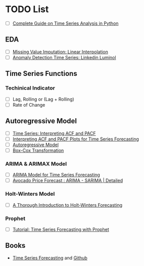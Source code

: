 # TODO List

- [ ] [Complete Guide on Time Series Analysis in Python](https://www.kaggle.com/code/prashant111/complete-guide-on-time-series-analysis-in-python/notebook)

## EDA

- [ ] [Missing Value Imputation: Linear Interpolation](https://www.machinelearningplus.com/machine-learning/interpolation-in-python-how-to-interpolate-missing-data-formula-approaches/)
- [ ] [Anomaly Detection Time Series: Linkedin Luminol](https://www.kaggle.com/code/caesarlupum/anomaly-detection-time-series-linkedin-luminol/notebook)

## Time Series Functions

### Techinical Indicator

- [ ] Lag, Rolling or (Lag + Rolling)
- [ ] Rate of Change

## Autoregressive Model

- [ ] [Time Series: Interpreting ACF and PACF](https://www.kaggle.com/code/iamleonie/time-series-interpreting-acf-and-pacf/notebook)
- [ ] [Interpreting ACF and PACF Plots for Time Series Forecasting](https://towardsdatascience.com/interpreting-acf-and-pacf-plots-for-time-series-forecasting-af0d6db4061c)
- [ ] [Autoregressive Model](https://www.kaggle.com/code/timmate/autoregressive-model/notebook)
- [ ] [Box-Cox Transformation](https://towardsdatascience.com/box-cox-transform-for-time-series-cc45f26082c6)

### ARIMA & ARIMAX Model

- [ ] [ARIMA Model for Time Series Forecasting](https://www.kaggle.com/code/prashant111/arima-model-for-time-series-forecasting/notebook)
- [ ] [Avocado Price Forecast : ARIMA - SARIMA | Detailed](https://www.kaggle.com/code/tanmay111999/avocado-price-forecast-arima-sarima-detailed)

### Holt-Winters Model

- [ ] [A Thorough Introduction to Holt-Winters Forecasting](https://medium.com/analytics-vidhya/a-thorough-introduction-to-holt-winters-forecasting-c21810b8c0e6)

### Prophet

- [ ] [Tutorial: Time Series Forecasting with Prophet](https://www.kaggle.com/code/prashant111/tutorial-time-series-forecasting-with-prophet)

## Books

- [Time Series Forecasting](https://learning.oreilly.com/library/view/time-series-forecasting/) and [Github](https://github.com/marcopeix/TimeSeriesForecastingInPython/tree/master)
